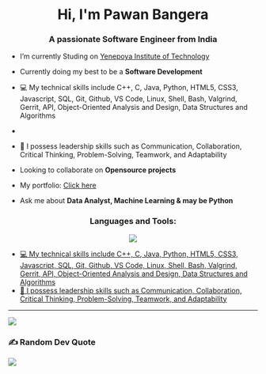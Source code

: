 <h1 align="center">Hi, I'm Pawan Bangera</h1>
<h3 align="center">A passionate Software Engineer from India</h3>

- I’m currently Studing on [Yenepoya Institute of Technology](https://www.yit.edu.in/)

- Currently doing my best to be a **Software Development**

- 💻 My technical skills include C++, C, Java, Python, HTML5, CSS3, Javascript, SQL, Git, Github, VS Code, Linux, Shell, Bash, Valgrind, Gerrit, API, Object-Oriented Analysis and Design, Data Structures and Algorithms
- 
- 🤝 I possess leadership skills such as Communication, Collaboration, Critical Thinking, Problem-Solving, Teamwork, and Adaptability

- Looking to collaborate on **Opensource projects**

- My portfolio: [Click here](https://bangera.vercel.app/)

- Ask me about **Data Analyst, Machine Learning & may be Python**


<h3 align="center">Languages and Tools:</h3>
<p align="center">
	<p align="center">
	<a href="https://skillicons.dev">
    		<img src="https://skillicons.dev/icons?i=anaconda,androidstudio,aws,c,css,docker,express,firebase,figma,git,github,go,html,js,mongodb,mysql,nodejs,postgres,py,tailwind,vscode&perline=6" />
		
  	
</p>





- 💻 My technical skills include C++, C, Java, Python, HTML5, CSS3, Javascript, SQL, Git, Github, VS Code, Linux, Shell, Bash, Valgrind, Gerrit, API, Object-Oriented Analysis and Design, Data Structures and Algorithms
- 🤝 I possess leadership skills such as Communication, Collaboration, Critical Thinking, Problem-Solving, Teamwork, and Adaptability


---
[![](https://visitcount.itsvg.in/api?id=xvisierra&icon=0&color=0)](https://visitcount.itsvg.in)

### ✍️ Random Dev Quote
![](https://quotes-github-readme.vercel.app/api?type=horizontal&theme=radical)




